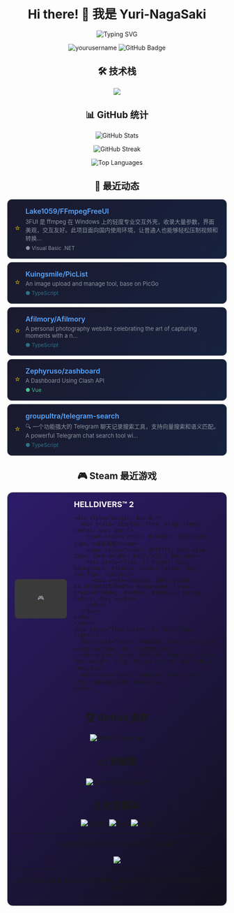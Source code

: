 # <div align="center">Hi there! 👋 我是 Yuri-NagaSaki</div>

<p align="center">
  <img src="https://readme-typing-svg.herokuapp.com?font=Fira+Code&pause=1000&color=36BCF7&center=true&vCenter=true&width=435&lines=全栈开发者;开源爱好者;终身学习者;代码改变世界" alt="Typing SVG" />
</p>

<p align="center">
  <img src="https://komarev.com/ghpvc/?username=yourusername&label=Profile%20views&color=0e75b6&style=flat" alt="yourusername" />
  <img src="https://img.shields.io/github/followers/yourusername?label=Followers&style=social" alt="GitHub Badge">
</p>


## <div align="center">🛠️ 技术栈</div>

<p align="center">
  <img src="https://skillicons.dev/icons?i=python,javascript,typescript,react,vue,nodejs,docker,kubernetes,aws,gcp,linux,git,vscode,figma" />
</p>

## <div align="center">📊 GitHub 统计</div>

<p align="center">
  <img src="https://github-readme-stats.vercel.app/api?username=Yuri-NagaSaki&show_icons=true&theme=tokyonight&hide_border=true" alt="GitHub Stats" />
</p>

<p align="center">
  <img src="https://github-readme-streak-stats.herokuapp.com/?user=Yuri-NagaSaki&theme=tokyonight&hide_border=true" alt="GitHub Streak" />
</p>

<p align="center">
  <img src="https://github-readme-stats.vercel.app/api/top-langs/?username=Yuri-NagaSaki&layout=compact&theme=tokyonight&hide_border=true" alt="Top Languages" />
</p>

## <div align="center">🌟 最近动态</div>

<!-- GITHUB_STARS:START -->

<div align="center" style="max-width: 700px; margin: 8px auto; background: linear-gradient(135deg, #1a1a2e 0%, #16213e 100%); border-radius: 10px; padding: 16px; border: 1px solid #30363d;">
  <div style="display: flex; align-items: center; gap: 12px;">
    <div style="color: #ffd700; font-size: 18px;">⭐</div>
    <div style="flex: 1; text-align: left;">
      <div>
        <a href="https://github.com/Lake1059/FFmpegFreeUI" target="_blank" style="color: #58a6ff; text-decoration: none; font-weight: 600; font-size: 16px;">
          Lake1059/FFmpegFreeUI
        </a>
      </div>
      <div style="color: #8b949e; font-size: 13px; margin-top: 4px;">3FUI 是 ffmpeg 在 Windows 上的轻度专业交互外壳，收录大量参数，界面美观，交互友好。此项目面向国内使用环境，让普通人也能够轻松压制视频和转换...</div>
      <div style="margin-top: 6px;"><span style="color: #8b949e; font-size: 12px;">● Visual Basic .NET</span></div>
    </div>
  </div>
</div>

<div align="center" style="max-width: 700px; margin: 8px auto; background: linear-gradient(135deg, #1a1a2e 0%, #16213e 100%); border-radius: 10px; padding: 16px; border: 1px solid #30363d;">
  <div style="display: flex; align-items: center; gap: 12px;">
    <div style="color: #ffd700; font-size: 18px;">⭐</div>
    <div style="flex: 1; text-align: left;">
      <div>
        <a href="https://github.com/Kuingsmile/PicList" target="_blank" style="color: #58a6ff; text-decoration: none; font-weight: 600; font-size: 16px;">
          Kuingsmile/PicList
        </a>
      </div>
      <div style="color: #8b949e; font-size: 13px; margin-top: 4px;">An image upload and manage tool, base on PicGo</div>
      <div style="margin-top: 6px;"><span style="color: #2b7489; font-size: 12px;">● TypeScript</span></div>
    </div>
  </div>
</div>

<div align="center" style="max-width: 700px; margin: 8px auto; background: linear-gradient(135deg, #1a1a2e 0%, #16213e 100%); border-radius: 10px; padding: 16px; border: 1px solid #30363d;">
  <div style="display: flex; align-items: center; gap: 12px;">
    <div style="color: #ffd700; font-size: 18px;">⭐</div>
    <div style="flex: 1; text-align: left;">
      <div>
        <a href="https://github.com/Afilmory/Afilmory" target="_blank" style="color: #58a6ff; text-decoration: none; font-weight: 600; font-size: 16px;">
          Afilmory/Afilmory
        </a>
      </div>
      <div style="color: #8b949e; font-size: 13px; margin-top: 4px;">A personal photography website celebrating the art of capturing moments with a n...</div>
      <div style="margin-top: 6px;"><span style="color: #2b7489; font-size: 12px;">● TypeScript</span></div>
    </div>
  </div>
</div>

<div align="center" style="max-width: 700px; margin: 8px auto; background: linear-gradient(135deg, #1a1a2e 0%, #16213e 100%); border-radius: 10px; padding: 16px; border: 1px solid #30363d;">
  <div style="display: flex; align-items: center; gap: 12px;">
    <div style="color: #ffd700; font-size: 18px;">⭐</div>
    <div style="flex: 1; text-align: left;">
      <div>
        <a href="https://github.com/Zephyruso/zashboard" target="_blank" style="color: #58a6ff; text-decoration: none; font-weight: 600; font-size: 16px;">
          Zephyruso/zashboard
        </a>
      </div>
      <div style="color: #8b949e; font-size: 13px; margin-top: 4px;">A Dashboard Using Clash API</div>
      <div style="margin-top: 6px;"><span style="color: #4fc08d; font-size: 12px;">● Vue</span></div>
    </div>
  </div>
</div>

<div align="center" style="max-width: 700px; margin: 8px auto; background: linear-gradient(135deg, #1a1a2e 0%, #16213e 100%); border-radius: 10px; padding: 16px; border: 1px solid #30363d;">
  <div style="display: flex; align-items: center; gap: 12px;">
    <div style="color: #ffd700; font-size: 18px;">⭐</div>
    <div style="flex: 1; text-align: left;">
      <div>
        <a href="https://github.com/groupultra/telegram-search" target="_blank" style="color: #58a6ff; text-decoration: none; font-weight: 600; font-size: 16px;">
          groupultra/telegram-search
        </a>
      </div>
      <div style="color: #8b949e; font-size: 13px; margin-top: 4px;">🔍  一个功能强大的 Telegram 聊天记录搜索工具，支持向量搜索和语义匹配。A powerful Telegram chat search tool wi...</div>
      <div style="margin-top: 6px;"><span style="color: #2b7489; font-size: 12px;">● TypeScript</span></div>
    </div>
  </div>
</div>
<!-- GITHUB_STARS:END -->

## <div align="center">🎮 Steam 最近游戏</div>

<!-- STEAM_GAMES:START -->

<div align="center" style="max-width: 800px; margin: 8px auto; background: linear-gradient(135deg, #2d1b69 0%, #11101d 100%); border-radius: 12px; padding: 16px; border: 1px solid #3a3a4a;">
  <div style="display: flex; align-items: center; gap: 16px;">
    <div style="flex-shrink: 0;">
      <div style="width: 120px; height: 90px; background: #3a3a3a; border-radius: 8px; display: flex; align-items: center; justify-content: center; color: #8b949e;">🎮</div>
    </div>
    <div style="flex: 1; text-align: left;">
      <h3 style="margin: 0 0 8px 0; color: #ffffff; font-size: 18px; font-weight: bold;">
        <a href="https://store.steampowered.com/app/553850/" target="_blank" style="color: #ffffff; text-decoration: none;">
          HELLDIVERS™ 2
        </a>
      </h3>
      
    <div style="margin: 8px 0;">
      <div style="display: flex; align-items: center; gap: 8px;">
        <span style="color: #a5a5a5; font-size: 12px;">成就进度</span>
        <span style="color: #ffffff; font-size: 12px; font-weight: bold;">32 / 38</span>
        <div style="flex: 1; height: 8px; background: #3a3a3a; border-radius: 4px; overflow: hidden;">
          <div style="height: 100%; width: 84.21052631578947%; background: linear-gradient(90deg, #4a90e2, #7b68ee); border-radius: 4px;"></div>
        </div>
      </div>
    </div>
    </div>
    <div style="flex-shrink: 0; text-align: right;">
      <div style="color: #a5a5a5; font-size: 12px; margin-bottom: 4px;">总时数</div>
      <div style="color: #ffffff; font-size: 18px; font-weight: bold; margin-bottom: 8px;">40.8 小时</div>
      <div style="color: #a5a5a5; font-size: 12px;">最后运行日期: 未知</div>
    </div>
  </div>
</div>
<!-- STEAM_GAMES:END -->

## <div align="center">🏆 GitHub 奖杯</div>

<p align="center">
  <img src="https://github-profile-trophy.vercel.app/?username=Yuri-NagaSaki&theme=onedark&no-frame=true&row=2&column=3" alt="GitHub Trophies" />
</p>

## <div align="center">📈 贡献图</div>

<p align="center">
  <img src="https://github-readme-activity-graph.vercel.app/graph?username=Yuri-NagaSaki&theme=tokyo-night&hide_border=true" alt="Contribution Graph" />
</p>

## <div align="center">🔗 社交媒体</div>

<p align="center">
  <a href="https://twitter.com/Yuri-NagaSaki"><img src="https://img.shields.io/badge/Twitter-1DA1F2?style=for-the-badge&logo=twitter&logoColor=white" alt="Twitter"></a>
  <a href="https://catcat.blog"><img src="https://img.shields.io/badge/Blog-FF5722?style=for-the-badge&logo=blogger&logoColor=white" alt="Blog"></a>
  <a href="mailto:sa@catcat.blog"><img src="https://img.shields.io/badge/Email-D14836?style=for-the-badge&logo=gmail&logoColor=white" alt="Email"></a>
</p>

---

<p align="center">
  <i>⭐️ 如果你喜欢我的项目，请给它们一个星星！</i>
</p>

<p align="center">
  <img src="https://capsule-render.vercel.app/api?type=waving&color=gradient&height=60&section=footer" />
</p>

---
*此页面由 GitHub Actions 自动更新 - 最后更新时间: <!-- UPDATE_TIME:START -->2025-06-16 14:23:04 UTC<!-- UPDATE_TIME:END -->* 
